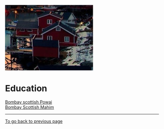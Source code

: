 <html lang="en">
<head>
    <meta charset="UTF-8">
    <title>School</title>
</head>
<body>
    <img src="14.jpg" alt="pic">
    <h1>Education</h1>
    <p> <a href="https://bombayscottish.in/powai/home.php"> Bombay scottish Powai</a><br> <a href="https://bombayscottish.in/mahim/home.php">Bombay Scottish Mahim</a> </p>
    <hr size="3" noshade>
    <a href="index.html">To go back to previous page</a>
</body>
</html>
